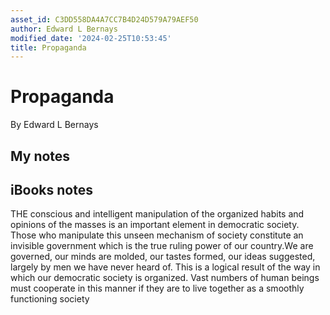 ```yaml
---
asset_id: C3DD558DA4A7CC7B4D24D579A79AEF50
author: Edward L Bernays
modified_date: '2024-02-25T10:53:45'
title: Propaganda
---
```


# Propaganda

By Edward L Bernays

## My notes <a name="my_notes_dont_delete"></a>



## iBooks notes <a name="ibooks_notes_dont_delete"></a>


THE conscious and intelligent manipulation of the organized habits and opinions of the masses is an important element in democratic society. Those who manipulate this unseen mechanism of society constitute an invisible government which is the true ruling power of our country.We are governed, our minds are molded, our tastes formed, our ideas suggested, largely by men we have never heard of. This is a logical result of the way in which our democratic society is organized. Vast numbers of human beings must cooperate in this manner if they are to live together as a smoothly functioning society